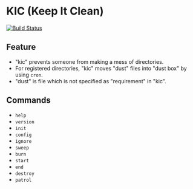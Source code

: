 # KIC (Keep It Clean)

[![Build Status](https://travis-ci.org/ttokutake/kic.svg?branch=master)](https://travis-ci.org/ttokutake/kic)

## Feature

- "kic" prevents someone from making a mess of directories.
- For registered directories, "kic" moves "dust" files into "dust box" by using `cron`.
- "dust" is file which is not specified as "requirement" in "kic".

## Commands

- `help`
- `version`
- `init`
- `config`
- `ignore`
- `sweep`
- `burn`
- `start`
- `end`
- `destroy`
- `patrol`
